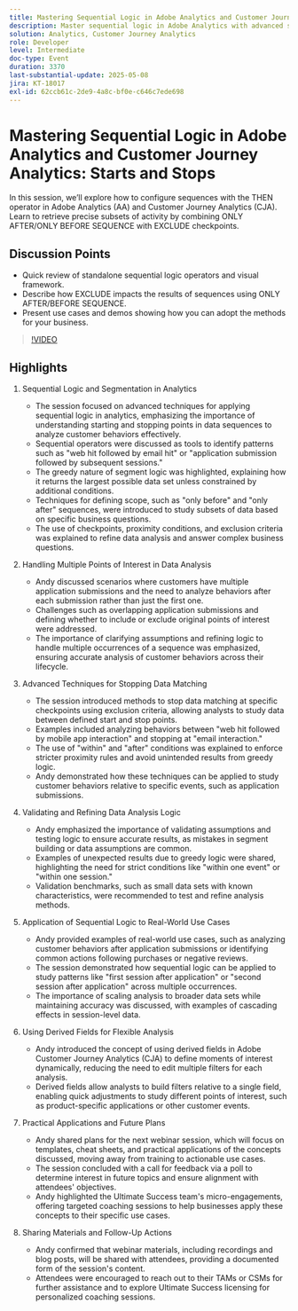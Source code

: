 ```yaml
---
title: Mastering Sequential Logic in Adobe Analytics and Customer Journey Analytics - Starts and Stops
description: Master sequential logic in Adobe Analytics with advanced segmentation, scope controls, and derived fields to uncover customer behavior patterns and improve data accuracy.
solution: Analytics, Customer Journey Analytics
role: Developer
level: Intermediate
doc-type: Event
duration: 3370
last-substantial-update: 2025-05-08
jira: KT-18017
exl-id: 62ccb61c-2de9-4a8c-bf0e-c646c7ede698
---
```

# Mastering Sequential Logic in Adobe Analytics and Customer Journey Analytics: Starts and Stops

In this session, we’ll explore how to configure sequences with the THEN operator in Adobe Analytics (AA) and Customer Journey Analytics (CJA). Learn to retrieve precise subsets of activity by combining ONLY AFTER/ONLY BEFORE SEQUENCE with EXCLUDE checkpoints.

## Discussion Points

* Quick review of standalone sequential logic operators and visual framework.
* Describe how EXCLUDE impacts the results of sequences using ONLY AFTER/BEFORE SEQUENCE.
* Present use cases and demos showing how you can adopt the methods for your business.

>[!VIDEO](https://video.tv.adobe.com/v/3458040/?learn=on&enablevpops)

## Highlights


1. Sequential Logic and Segmentation in Analytics

   * The session focused on advanced techniques for applying sequential logic in analytics, emphasizing the importance of understanding starting and stopping points in data sequences to analyze customer behaviors effectively.
   * Sequential operators were discussed as tools to identify patterns such as "web hit followed by email hit" or "application submission followed by subsequent sessions."
   * The greedy nature of segment logic was highlighted, explaining how it returns the largest possible data set unless constrained by additional conditions.
   * Techniques for defining scope, such as "only before" and "only after" sequences, were introduced to study subsets of data based on specific business questions.
   * The use of checkpoints, proximity conditions, and exclusion criteria was explained to refine data analysis and answer complex business questions.

2. Handling Multiple Points of Interest in Data Analysis

   * Andy discussed scenarios where customers have multiple application submissions and the need to analyze behaviors after each submission rather than just the first one.
   * Challenges such as overlapping application submissions and defining whether to include or exclude original points of interest were addressed.
   * The importance of clarifying assumptions and refining logic to handle multiple occurrences of a sequence was emphasized, ensuring accurate analysis of customer behaviors across their lifecycle.

3. Advanced Techniques for Stopping Data Matching

   * The session introduced methods to stop data matching at specific checkpoints using exclusion criteria, allowing analysts to study data between defined start and stop points.
   * Examples included analyzing behaviors between "web hit followed by mobile app interaction" and stopping at "email interaction."
   * The use of "within" and "after" conditions was explained to enforce stricter proximity rules and avoid unintended results from greedy logic.
   * Andy demonstrated how these techniques can be applied to study customer behaviors relative to specific events, such as application submissions.

4. Validating and Refining Data Analysis Logic

   * Andy emphasized the importance of validating assumptions and testing logic to ensure accurate results, as mistakes in segment building or data assumptions are common.
   * Examples of unexpected results due to greedy logic were shared, highlighting the need for strict conditions like "within one event" or "within one session."
   * Validation benchmarks, such as small data sets with known characteristics, were recommended to test and refine analysis methods.

5. Application of Sequential Logic to Real-World Use Cases

   * Andy provided examples of real-world use cases, such as analyzing customer behaviors after application submissions or identifying common actions following purchases or negative reviews.
   * The session demonstrated how sequential logic can be applied to study patterns like "first session after application" or "second session after application" across multiple occurrences.
   * The importance of scaling analysis to broader data sets while maintaining accuracy was discussed, with examples of cascading effects in session-level data.

6. Using Derived Fields for Flexible Analysis

   * Andy introduced the concept of using derived fields in Adobe Customer Journey Analytics (CJA) to define moments of interest dynamically, reducing the need to edit multiple filters for each analysis.
   * Derived fields allow analysts to build filters relative to a single field, enabling quick adjustments to study different points of interest, such as product-specific applications or other customer events.

7. Practical Applications and Future Plans

   * Andy shared plans for the next webinar session, which will focus on templates, cheat sheets, and practical applications of the concepts discussed, moving away from training to actionable use cases.
   * The session concluded with a call for feedback via a poll to determine interest in future topics and ensure alignment with attendees' objectives.
   * Andy highlighted the Ultimate Success team's micro-engagements, offering targeted coaching sessions to help businesses apply these concepts to their specific use cases.

8. Sharing Materials and Follow-Up Actions

   * Andy confirmed that webinar materials, including recordings and blog posts, will be shared with attendees, providing a documented form of the session's content.
   * Attendees were encouraged to reach out to their TAMs or CSMs for further assistance and to explore Ultimate Success licensing for personalized coaching sessions.
